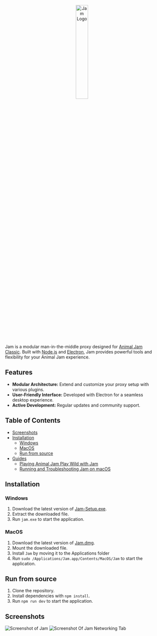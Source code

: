 <div align="center">
  <img src="https://i.imgur.com/Fe6Uvjs.png" alt="Jam Logo" width="28%" />
</div>

Jam is a modular man-in-the-middle proxy designed for [Animal Jam Classic](https://classic.animaljam.com). Built with [Node.js](https://nodejs.org) and [Electron](https://www.electronjs.org), Jam provides powerful tools and flexibility for your Animal Jam experience.

## Features

- **Modular Architecture:** Extend and customize your proxy setup with various plugins.
- **User-Friendly Interface:** Developed with Electron for a seamless desktop experience.
- **Active Development:** Regular updates and community support.

## Table of Contents
- [Screenshots](#screenshots)
- [Installation](#installation)
  - [Windows](#windows)
  - [MacOS](#macos)
  - [Run from source](#run-from-source)
- [Guides](#guides)
  - [Playing Animal Jam Play Wild with Jam](docs/play-wild.md)
  - [Running and Troubleshooting Jam on macOS](docs/macos-guide.md)


## Installation

### Windows

1. Download the latest version of [Jam-Setup.exe](https://github.com/sxip/jam/releases/latest).
2. Extract the downloaded file.
3. Run `jam.exe` to start the application.

### MacOS

1. Download the latest version of [Jam.dmg](https://github.com/sxip/jam/releases/latest).
2. Mount the downloaded file.
3. Install `Jam` by moving it to the Applications folder
4. Run `sudo /Applications/Jam.app/Contents/MacOS/Jam` to start the application.

## Run from source

1. Clone the repository.
2. Install dependencies with `npm install`.
3. Run `npm run dev` to start the application.

## Screenshots

![Screenshot of Jam](https://i.imgur.com/mJKfF4O.png)
![Screenshot Of Jam Networking Tab](https://i.imgur.com/naKP8Dn.png)